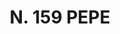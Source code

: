 ---
title: "N. 159 PEPE"
plant-name: "N. 159"
plant-number: "159"
plant-xml: "/assets/xml/plant159.xml"
plant-title: "N. 159 PEPE"
plant-taxon-link: ""
plant-taxon-link: ""
layout: single-xml
---